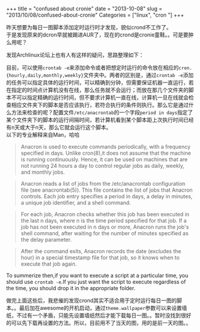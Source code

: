 +++
title = "confused about cronie"
date = "2013-10-08"
slug = "2013/10/08/confused-about-cronie"
Categories = ["linux", "cron "]
+++

昨天想要为每日一图脚本添加定时运行时才发现，貌似crond不工作了。    
于是发现原来的dcron早就被踢进AUR了，现在的crond是cronie童鞋。。可是要肿么用呢？

发现Archlinux论坛上也有人有这样的疑问，思路整理如下：

目前，可以使用`crontab -e`来添加命令或者把想定时运行的命令放在相应的`cron.{hourly,daily,monthly,weekly}`文件夹中。两者的区别是，通过`crontab -e`添加的任务可以指定具体的运行时间，可以精确到分钟，但需要保证机器一直运行，若在指定的时间点计算机没有在线，那么任务就不会运行；而放在那几个文件夹的脚本不可以指定精确的运行时间，但不要求计算机一直在线，计算机一旦在线就会检查相应文件夹下的脚本是否应该执行，若符合执行的条件则执行。那么它是通过什么方法来检查的呢？配置文件`/etc/anacrontab`的一个字段`period in days`指定了某个文件夹下的脚本的运行间隔时间，若计算机看到某个脚本距上次执行时间已经有n天或大于n天，那么它就会运行这个脚本。    
以下的专业解释来自Man，哈哈    
> Anacron  is used to execute commands periodically, with a frequency specified in days.  Unlike cron(8),it does not assume that the machine is running continuously.  Hence, it can be used  on  machines  that are not running 24 hours a day to control regular jobs as daily, weekly, and monthly jobs.

> Anacron  reads  a  list  of jobs from the /etc/anacrontab configuration file (see anacrontab(5)).  This file contains the list of jobs that Anacron controls.  Each job entry specifies a  period  in  days, a delay in minutes, a unique job identifier, and a shell command.

> For each job, Anacron checks whether this job has been executed in the last n days, where n is the time period specified for that job.  If a job has not been executed in n days  or  more,  Anacron  runs  the job's shell command, after waiting for the number of minutes specified as the delay parameter.

> After  the  command exits, Anacron records the date (excludes the hour) in a special timestamp file for that job, so it knows when to execute that job again.

To summerize then,if you want to execute a script at a particular time, you should use `crontab -e`.If you just want the script to execute regardless of the time, you should drop it in the appropriate folder.

做完上面这些后，我悲催的发现crond其实不适合用于定时运行每日一图的脚本。。最后加在awesome的开机启动，通过`theme.wallpaper`参数可以来设置墙纸，不过有一个矛盾，只能先设置墙纸然后才能下载每日一图。。暂时没找到很好的可以先下载再设置的方法。所以，目前用不了当天的图，用的是前一天的图。。
